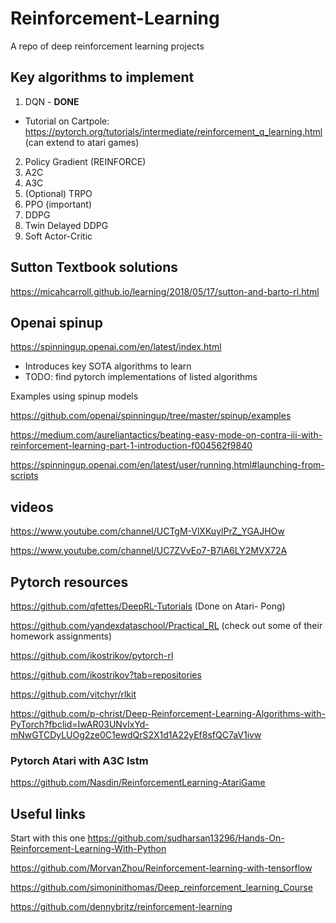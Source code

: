 # Reinforcement-Learning
A repo of deep reinforcement learning projects

## Key algorithms to implement
1. DQN - **DONE**
  - Tutorial on Cartpole: https://pytorch.org/tutorials/intermediate/reinforcement_q_learning.html (can extend to atari games)
2. Policy Gradient (REINFORCE)
3. A2C
4. A3C
5. (Optional) TRPO
6. PPO (important)
7. DDPG
8. Twin Delayed DDPG
9. Soft Actor-Critic

## Sutton Textbook solutions
https://micahcarroll.github.io/learning/2018/05/17/sutton-and-barto-rl.html

## Openai spinup
https://spinningup.openai.com/en/latest/index.html

- Introduces key SOTA algorithms to learn
- TODO: find pytorch implementations of listed algorithms

Examples using spinup models

https://github.com/openai/spinningup/tree/master/spinup/examples

https://medium.com/aureliantactics/beating-easy-mode-on-contra-iii-with-reinforcement-learning-part-1-introduction-f004562f9840

https://spinningup.openai.com/en/latest/user/running.html#launching-from-scripts

## videos
https://www.youtube.com/channel/UCTgM-VlXKuylPrZ_YGAJHOw

https://www.youtube.com/channel/UC7ZVvEo7-B7lA6LY2MVX72A

## Pytorch resources
https://github.com/qfettes/DeepRL-Tutorials (Done on Atari- Pong)

https://github.com/yandexdataschool/Practical_RL (check out some of their homework assignments)

https://github.com/ikostrikov/pytorch-rl

https://github.com/ikostrikov?tab=repositories

https://github.com/vitchyr/rlkit

https://github.com/p-christ/Deep-Reinforcement-Learning-Algorithms-with-PyTorch?fbclid=IwAR03UNvIxYd-mNwGTCDyLUOg2ze0C1ewdQrS2X1d1A22yEf8sfQC7aV1ivw


### Pytorch Atari with A3C lstm
https://github.com/Nasdin/ReinforcementLearning-AtariGame

## Useful links

Start with this one
https://github.com/sudharsan13296/Hands-On-Reinforcement-Learning-With-Python

https://github.com/MorvanZhou/Reinforcement-learning-with-tensorflow

https://github.com/simoninithomas/Deep_reinforcement_learning_Course

https://github.com/dennybritz/reinforcement-learning



